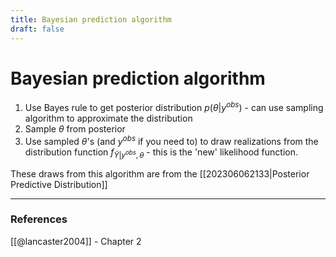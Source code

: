 ```yaml
---
title: Bayesian prediction algorithm
draft: false
---
```

# Bayesian prediction algorithm

1. Use Bayes rule to get posterior distribution $p(\theta| y^{obs})$ - can use sampling algorithm to approximate the distribution
2. Sample $\theta$ from posterior
3. Use sampled $\theta$'s (and $y^{obs}$ if you need to) to draw realizations from the distribution function $f_{\tilde{Y}|y^{obs}, \theta}$ - this is the 'new' likelihood function. 

These draws from this algorithm are from the [[202306062133|Posterior Predictive Distribution]]


---
### References
[[@lancaster2004]] - Chapter 2